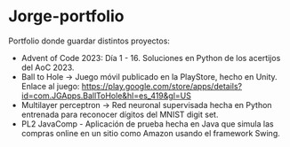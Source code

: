 # Jorge-portfolio
Portfolio donde guardar distintos proyectos:
- Advent of Code 2023: Día 1 - 16. Soluciones en Python de los acertijos del AoC 2023. 
- Ball to Hole -> Juego móvil publicado en la PlayStore, hecho en Unity. Enlace al juego: https://play.google.com/store/apps/details?id=com.JGApps.BallToHole&hl=es_419&gl=US
- Multilayer perceptron -> Red neuronal supervisada hecha en Python entrenada para reconocer dígitos del MNIST digit set.
- PL2 JavaComp - Aplicación de prueba hecha en Java que simula las compras online en un sitio como Amazon usando el framework Swing.

